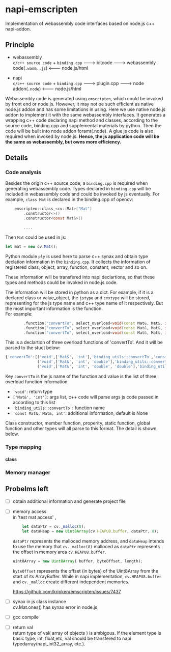 # napi-emscripten
Implementation of webassembly code interfaces based on node.js c++ napi-addon.

## Principle
* webassembly  
`c/c++ source code` + `binding.cpp` ---> bitcode ---> webassembly code(`.wasm`, `.js`) <--- node.js/html   
                              
* napi  
`c/c++ source code` + `binding.cpp` ---> plugin.cpp ---> node addon(`.node`) <--- node.js/html   
                                    
Webassembly code is generated using `emscripten`, which could be invoked by front end or node.js. However, it may not be such efficient as native node.js addon and has some limitations in using. Here we use native node.js addon to implement it with the same webassembly interfaces. It generates a wrapping c++ code declaring napi method and classes, according to the source code, binding.cpp and supplemental materials by python. Then the code will be built into node addon foramt(.node). A glue js code is also required when invoked by node.js. **Hence, the js application code will be the same as webassembly, but owns more efficiency.**

## Details
### Code analysis
Besides the origin c++ source code, a `binding.cpp` is required when generating webassembly code. Types declared in `binding.cpp` will be included in webassembly code and could be invoked by js eventually. For example, `class Mat` is declared in the binding.cpp of opencv:
```c
    emscripten::class_<cv::Mat>("Mat")
        .constructor<>()
        .constructor<const Mat&>()

        ....
```
Then `Mat` could be used in js:
```js
let mat = new cv.Mat();
```

Python module `ply` is used here to parse c++ synax and obtain type declation information in the `binding.cpp`. It collects the information of registered class, object, array, function, constant, vector and so on.

These information will be transfered into napi declartions, so that these types and methods could be invoked in node.js code.

The information will be stored in python as a dict. For example, if it is a declared class or value_object, the `jstype` and `cxxtype` will be stored, representing for the js type name and c++ type name of it respectively. But the most important information is the function.  
For example: 
```cpp
        .function("convertTo", select_overload<void(const Mat&, Mat&, int, double, double)>(&binding_utils::convertTo))
        .function("convertTo", select_overload<void(const Mat&, Mat&, int)>(&binding_utils::convertTo))
        .function("convertTo", select_overload<void(const Mat&, Mat&, int, double)>(&binding_utils::convertTo))
```

This is a declartion of three overload functions of 'convertTo'. And it will be parsed to the stuct below:
```python
{'convertTo':[('void',['Mat&', 'int'],'binding_utils::convertTo','const Mat&, Mat&, int'),
              ('void',['Mat&', 'int', 'double'],'binding_utils::convertTo','const Mat&, Mat&, int, double'),
              ('void',['Mat&', 'int', 'double', 'double'],'binding_utils::convertTo','const Mat&, Mat&, int, double, double')]}
```

Key `convertTo` is the js name of the function and value is the list of three overload function information. 
*   `'void'`: return type
*   `['Mat&', 'int']`: args list, c++ code will parse args js code passed in according to this list
*   `'binding_utils::convertTo'`: function name
*   `'const Mat&, Mat&, int'`: additional information, default is None

Class constructor, member function, properity, static function, global function and other types will all parse to this format. The detail is shown below.

### Type mapping
#### class
##### 

### Memory manager


## Probelms left
- [ ] obtain additional information and generate project file  

- [ ] memory access   
    in 'test mat access' ,
    ```js
        let dataPtr = cv._malloc(8);
        let dataHeap = new Uint8Array(cv.HEAPU8.buffer, dataPtr, 8);
    ```
    `dataPtr` represents the malloced memory address, and `dataHeap` intends to use the memory that `cv._malloc(8)` malloced as `dataPtr` represents the offset in memory area `cv.HEAPU8.buffer`.
    ```js
    uint8Array = new Uint8Array( buffer, byteOffset, length);
    ```
    `byteOffset` represents the offset (in bytes) of the Uint8Array from the start of its ArrayBuffer. 
    While in napi implementation, `cv.HEAPU8.buffer` and `cv._malloc` create different independent memories.

    https://github.com/kripken/emscripten/issues/7437

- [ ] synax in js class instance   
cv.Mat.ones() has synax error in node.js

- [ ] gcc compile   

- [ ] return val   
return type of val( array of objects ) is ambigous. If the element type is basic type, int, float,etc, val should be transfered to napi typedarray(napi_int32_array, etc.).

